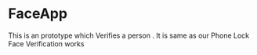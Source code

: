 # FaceApp
This is an prototype which Verifies a person . It is same as our Phone Lock Face Verification works
